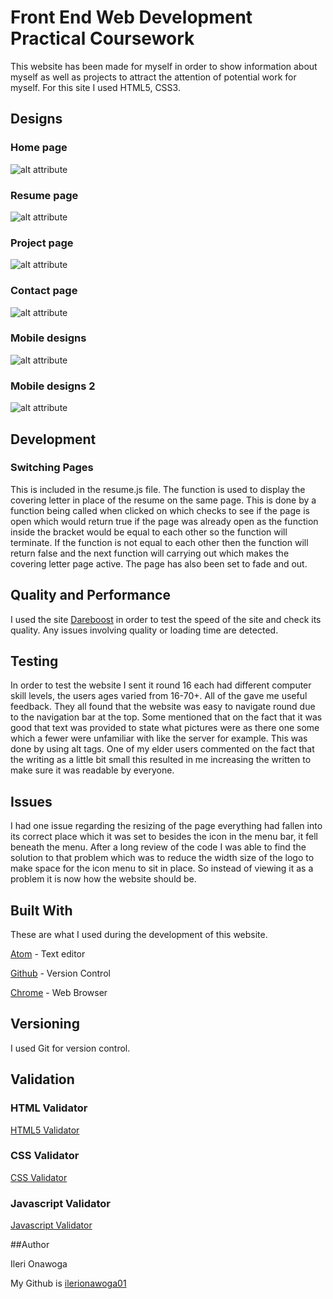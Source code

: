 # Front End Web Development Practical Coursework

This website has been made for myself in order to show information about myself as well as projects to attract the attention of potential work for myself. For this site I used HTML5, CSS3.

## Designs

### Home page

![alt attribute](images/design1.png)

### Resume page

![alt attribute](images/design2.png)

### Project page

![alt attribute](images/design3.png)

### Contact page

![alt attribute](images/design4.png)

### Mobile designs

![alt attribute](images/mobiledesign.png)

### Mobile designs 2

![alt attribute](images/mobiledesign1.png)

## Development

### Switching Pages

This is included in the resume.js file. The function is used to display the covering letter in place of the resume on the same page. This is done by a function being called when clicked on which checks to see if the page is open which would return true if the page was already open as the function inside the bracket would be equal to each other so the function will terminate. If the function is not equal to each other then the function will return false and the next function will carrying out which makes the covering letter page active. The page has also been set to fade and out.

## Quality and Performance

I used the site [Dareboost](https://www.dareboost.com/en/home)  in order to test the speed of the site and check its quality.  Any issues involving quality or loading time are detected.

## Testing

In order to test the website I sent it round 16 each had different computer skill levels, the users ages varied from 16-70+. All of the gave me useful feedback. They all found that the website was easy to navigate round due to the navigation bar at the top. Some mentioned that on the fact that it was good that text was provided to state what pictures were as there one some which a fewer were unfamiliar with like the server for example. This was done by using alt tags. One of my elder users commented on the fact that the writing as a little bit small this resulted in me increasing the written to make sure it was readable by everyone.

## Issues

I had one issue regarding the resizing of the page everything had fallen into its correct place which it was set to besides the icon in the menu bar, it fell beneath the menu. After a long review of the code I was able to find the solution to that problem which was to reduce the width size of the logo to make space for the icon menu to sit in place. So instead of viewing it as a problem it is now how the website should be.

## Built With

These are what I used during the development of this website.

[Atom](https://atom.io/) - Text editor

[Github](https://github.com/) - Version Control

[Chrome](https://www.google.com/chrome/browser/desktop/index.html) - Web Browser



## Versioning

I used Git for version control.

## Validation

### HTML Validator

[HTML5 Validator](https://atom.io/)
### CSS Validator
[CSS Validator](https://atom.io/)
### Javascript Validator
[Javascript Validator](https://atom.io/)

##Author

Ileri Onawoga

My Github is [ilerionawoga01](https://github.com/ilerionawoga01/CTEC3905Assignment2)
